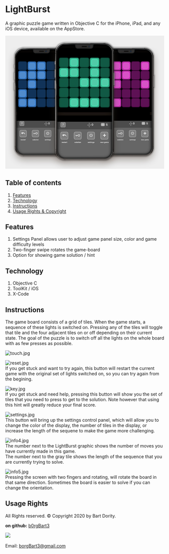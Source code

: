# LightBurst
A graphic puzzle game written in Objective C for the iPhone, iPad, and any iOS device, available on the AppStore.


![screenshot.jpg](screenshot.jpg)

## Table of contents
<!-- 1. [Installation](#Installation)
2. [Usage](#Usage)
3. [Live Demo](#Live_Demo) -->
1. [Features](#Features)
2. [Technology](#Technology)
3. [Instructions](#Instructions)
4. [Usage Rights & Copyright](#Rights)

<!-- 3. [User Story](#User_Story)
4. [Contributors](#Contributors)
5. [Badges](#Badges) -->
<!-- 
<a name="Installation"></a>
## Installation
```sh
X-Code
```

<a name="Live_Demo"></a>
## Live Demo
<a href="https://shielded-crag-85117.herokuapp.com/">Live Demo on Heroku</a> -->

<a name="Features"></a>
## Features
1. Settings Panel allows user to adjust game panel size, color and game difficulty levels
2. Two-finger swipe rotates the game-board
3. Option for showing game solution / hint


<a name="Technology"></a>
## Technology
1. Objective C
2. ToolKit / iOS
3. X-Code

<!-- <a name="User_Story"></a>
## User Story
```sh
As an avid reader, I want to be able to store my own list of books that are available on Google Books, and then be able to easily access them at a later date.
``` -->
<a name="Instructions"></a>
## Instructions
The game board consists of a grid of tiles.  When the game starts, a sequence of these lights is switched on.  Pressing any of the tiles will toggle that tile and the four adjacent tiles on or off depending on their current state.  The goal of the puzzle is to switch off all the lights on the whole board with as few presses as possible.


![touch.jpg](touch.jpg)

![reset.jpg](reset.jpg)  
If you get stuck and want to try again, this button will restart the current game with the original set of lights switched on, so you can try again from the begining.


![key.jpg](key.jpg)  
If you get stuck and need help, pressing this button will show you the set of tiles that you need to press to get to the solution.  Note however that using this hint will greatly reduce your final score.


![settings.jpg](settings.jpg)  
This button will bring up the settings control panel, which will allow you to change the color of the display, the number of tiles in the display, or increase the length of the sequene to make the game more challenging.


![info4.jpg](info4.jpg)  
The number next to the LightBurst graphic shows the number of moves you have currently made in this game.  
The number next to the gray tile shows the length of the sequence that you are currently trying to solve.


![info5.jpg](info5.jpg)  
Pressing the screen with two fingers and rotating, will rotate the board in that same direction.  Sometimes the board is easier to solve if you can change the orientation.



<a name="Rights"></a>
## Usage Rights
All Rights reserved.  © Copyright 2020 by Bart Dority.

**on github:** <a href='github.com/b0rgBart3'>b0rgBart3</a>

[![](https://github.com/b0rgBart3.png?size=90)](https://github.com/remarkablemark)

Email: borgBart3@gmail.com

